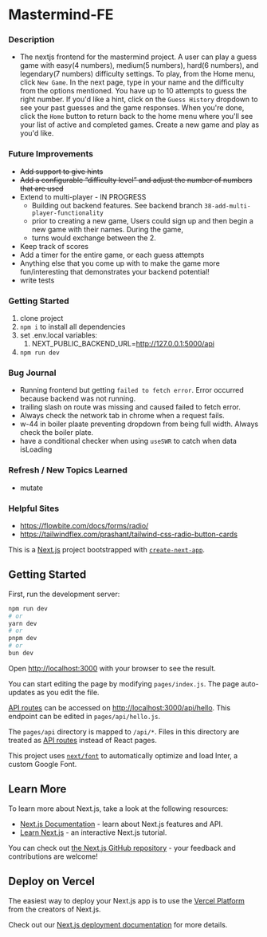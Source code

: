 
# Mastermind-FE

### Description
- The nextjs frontend for the mastermind project. A user can play a guess game with easy(4 numbers), medium(5 numbers),
  hard(6 numbers), and legendary(7 numbers) difficulty settings. To play, from the Home menu, click `New Game`. In the 
  next page, type in your name and the difficulty from the options mentioned. You have up to 10 attempts to guess the
  right number. If you'd like a hint, click on the `Guess History` dropdown to see your past guesses and the game 
  responses. When you're done, click the `Home` button to return back to the home menu where you'll see your list of 
  active and completed games. Create a new game and play as you'd like.

### Future Improvements
- ~~Add support to give hints~~
- ~~Add a configurable “difficulty level” and adjust the number of numbers that are used~~
- Extend to multi-player - IN PROGRESS
  - Building out backend features. See backend branch `38-add-multi-player-functionality `
  - prior to creating a new game, Users could sign up and then begin a new game with their names. During the game, 
  - turns would exchange between the 2. 
- Keep track of scores
- Add a timer for the entire game, or each guess attempts
- Anything else that you come up with to make the game more fun/interesting that
demonstrates your backend potential!
- write tests

### Getting Started
1) clone project
2) `npm i` to install all dependencies
3) set .env.local variables:
   1) NEXT_PUBLIC_BACKEND_URL=http://127.0.0.1:5000/api
4) `npm run dev`


### Bug Journal
- Running frontend but getting `failed to fetch error`. Error occurred because backend was not running.
- trailing slash on route was missing and caused failed to fetch error.
- Always check the network tab in chrome when a request fails.
- w-44 in boiler plaate preventing dropdown from being full width. Always check the boiler plate.
- have a conditional checker when using `useSWR` to catch when data isLoading

### Refresh / New Topics Learned
- mutate


### Helpful Sites
- https://flowbite.com/docs/forms/radio/
- https://tailwindflex.com/prashant/tailwind-css-radio-button-cards



This is a [Next.js](https://nextjs.org/) project bootstrapped with [`create-next-app`](https://github.com/vercel/next.js/tree/canary/packages/create-next-app).

## Getting Started

First, run the development server:

```bash
npm run dev
# or
yarn dev
# or
pnpm dev
# or
bun dev
```

Open [http://localhost:3000](http://localhost:3000) with your browser to see the result.

You can start editing the page by modifying `pages/index.js`. The page auto-updates as you edit the file.

[API routes](https://nextjs.org/docs/api-routes/introduction) can be accessed on [http://localhost:3000/api/hello](http://localhost:3000/api/hello). This endpoint can be edited in `pages/api/hello.js`.

The `pages/api` directory is mapped to `/api/*`. Files in this directory are treated as [API routes](https://nextjs.org/docs/api-routes/introduction) instead of React pages.

This project uses [`next/font`](https://nextjs.org/docs/basic-features/font-optimization) to automatically optimize and load Inter, a custom Google Font.

## Learn More

To learn more about Next.js, take a look at the following resources:

- [Next.js Documentation](https://nextjs.org/docs) - learn about Next.js features and API.
- [Learn Next.js](https://nextjs.org/learn) - an interactive Next.js tutorial.

You can check out [the Next.js GitHub repository](https://github.com/vercel/next.js/) - your feedback and contributions are welcome!

## Deploy on Vercel

The easiest way to deploy your Next.js app is to use the [Vercel Platform](https://vercel.com/new?utm_medium=default-template&filter=next.js&utm_source=create-next-app&utm_campaign=create-next-app-readme) from the creators of Next.js.

Check out our [Next.js deployment documentation](https://nextjs.org/docs/deployment) for more details.

